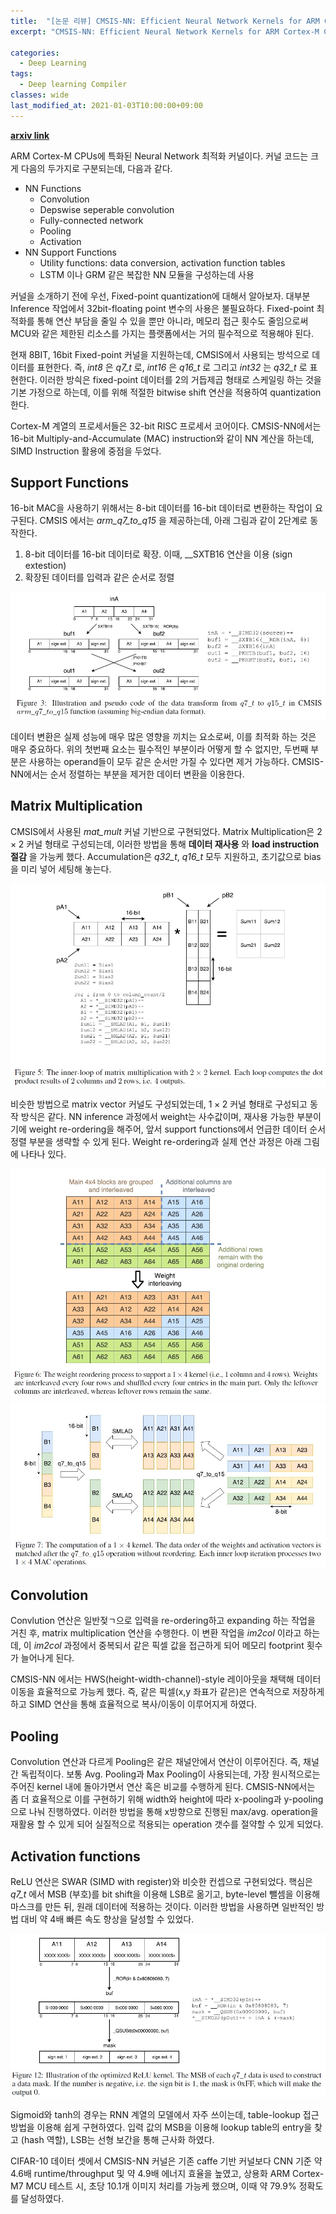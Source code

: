 ```yaml
---
title:  "[논문 리뷰] CMSIS-NN: Efficient Neural Network Kernels for ARM Cortex-M CPUs"
excerpt: "CMSIS-NN: Efficient Neural Network Kernels for ARM Cortex-M CPUs"

categories:
  - Deep Learning
tags:
  - Deep learning Compiler
classes: wide
last_modified_at: 2021-01-03T10:00:00+09:00
---
```

__[arxiv link](https://arxiv.org/pdf/1801.06601.pdf)__  

ARM Cortex-M CPUs에 특화된 Neural Network 최적화 커널이다.
커널 코드는 크게 다음의 두가지로 구분되는데, 다음과 같다.
- NN Functions
  - Convolution
  - Depswise seperable convolution
  - Fully-connected network
  - Pooling
  - Activation
- NN Support Functions
  - Utility functions: data conversion, activation function tables
  - LSTM 이나 GRM 같은 복잡한 NN 모듈을 구성하는데 사용

커널을 소개하기 전에 우선, Fixed-point quantization에 대해서 알아보자. 대부분 Inference 작업에서 32bit-floating point 변수의 사용은 불필요하다. Fixed-point 최적화를 통해 연산 부담을 줄일 수 있을 뿐만 아니라, 메모리 접근 횟수도 줄임으로써 MCU와 같은 제한된 리소스를 가지는 플랫폼에서는 거의 필수적으로 적용해야 된다.

현재 8BIT, 16bit Fixed-point 커널을 지원하는데, CMSIS에서 사용되는 방석으로 데이터를 표현한다. 즉, _int8_ 은 _q7_t_ 로, _int16_ 은 _q16_t_ 로 그리고 _int32_ 는 _q32_t_ 로 표현한다. 이러한 방싁은 fixed-point 데이터를 2의 거듭제곱 형태로 스케일링 하는 것을 기본 가정으로 하는데, 이를 위해 적절한 bitwise shift 연산을 적용하여 quantization 한다.

Cortex-M 계열의 프로세서들은 32-bit RISC 프로세서 코어이다. CMSIS-NN에서는 16-bit Multiply-and-Accumulate (MAC) instruction와 같이 NN 계산을 하는데, SIMD Instruction 활용에 중점을 두었다. 

## __Support Functions__
16-bit MAC을 사용하기 위해서는 8-bit 데이터를 16-bit 데이터로 변환하는 작업이 요구된다. CMSIS 에서는 _arm_q7_to_q15_ 을 제공하는데, 아래 그림과 같이 2단계로 동작한다.
1. 8-bit 데이터를 16-bit 데이터로 확장. 이때, __SXTB16 연산을 이용 (sign extestion)
1. 확장된 데이터를 입력과 같은 순서로 정렬

![CMSIS _arm_q7_to_q15_, figure3](/assets/images/2021-01-03-CMSIS-NN/figure3.jpg)

데이터 변환은 실제 성능에 매우 많은 영향을 끼치는 요소로써, 이를 최적화 하는 것은 매우 중요하다. 위의 첫번째 요소는 필수적인 부분이라 어떻게 할 수 없지만, 두번째 부분은 사용하는 operand들이 모두 같은 순서만 가질 수 있다면 제거 가능하다. CMSIS-NN에서는 순서 정렬하는 부분을 제거한 데이터 변환을 이용한다.

## __Matrix Multiplication__
CMSIS에서 사용된 _mat_mult_ 커널 기반으로 구현되었다. Matrix Multiplication은 $2 \times 2$ 커널 형태로 구성되는데, 이러한 방법을 통해 __데이터 재사용__ 와 __load instruction 절감__ 을 가능케 했다. Accumulation은 _q32_t_, _q16_t_ 모두 지원하고, 초기값으로 bias을 미리 넣어 세팅해 놓는다.

![CMSIS matrix multiplication, figure5](/assets/images/2021-01-03-CMSIS-NN/figure5.jpg)

비슷한 방법으로 matrix vector 커널도 구성되었는데, $1 \times 2$ 커널 형태로 구성되고 동작 방식은 같다. NN inference 과정에서 weight는 사수값이며, 재사용 가능한 부분이기에 weight re-ordering을 해주어, 앞서 support functions에서 언급한 데이터 순서 정렬 부분을 생략할 수 있게 된다. Weight re-ordering과 실제 연산 과정은 아래 그림에 나타나 있다.

![CMSIS-NN weight reordering, figure6](/assets/images/2021-01-03-CMSIS-NN/figure6.jpg)
![CMSIS-NN MAC, figure7](/assets/images/2021-01-03-CMSIS-NN/figure7.jpg)

## __Convolution__
Convlution 연산은 일반젖ㄱ으로 입력을 re-ordering하고 expanding 하는 작업을 거친 후, matrix multiplication 연산을 수행한다. 이 변환 작업을 _im2col_ 이라고 하는데, 이 _im2col_ 과정에서 중복되서 같은 픽셀 값을 접근하게 되어 메모리 footprint 횟수가 늘어나게 된다.

CMSIS-NN 에서는 HWS(height-width-channel)-style 레이아웃을 채택해 데이터 이동을 효율적으로 가능케 했다. 즉, 같은 픽셀(x,y 좌표가 같은)은 연속적으로 저장하게 하고 SIMD 연산을 통해 효율적으로 복사/이동이 이루어지게 하였다.

## __Pooling__
Convolution 연산과 다르게 Pooling은 같은 채널안에서 연산이 이루어진다. 즉, 채널간 독립적이다. 보통 Avg. Pooling과 Max Pooling이 사용되는데, 가장 원시적으로는 주어진 kernel 내에 돌아가면서 연산 혹은 비교를 수행하게 된다. CMSIS-NN에서는 좀 더 효율적으로 이를 구현하기 위해 width와 height에 따라 x-pooling과 y-pooling으로 나눠 진행하였다. 이러한 방법을 통해 x방향으로 진행된 max/avg. operation을 재활용 할 수 있게 되어 실질적으로 적용되는 operation 갯수를 절약할 수 있게 되었다.

## __Activation functions__
ReLU 연산은 SWAR (SIMD with register)와 비슷한 컨셉으로 구현되었다. 핵심은 _q7_t_ 에서 MSB (부호)를 bit shift을 이용해 LSB로 옮기고, byte-level 뺄셈을 이용해 마스크를 만든 뒤, 원래 데이터에 적용하는 것이다. 이러한 방법을 사용하면 일반적인 방법 대비 약 4배 빠른 속도 향상을 달성할 수 있었다.

![CMSIS-NN MAC, figure12](/assets/images/2021-01-03-CMSIS-NN/figure12.jpg)

Sigmoid와 tanh의 경우는 RNN 계열의 모델에서 자주 쓰이는데, table-lookup 접근 방법을 이용해 쉽게 구현하였다. 입력 값의 MSB을 이용해 lookup table의 entry을 찾고 (hash 역할), LSB는 선형 보간을 통해 근사화 하였다.

CIFAR-10 데이터 셋에서 CMSIS-NN 커널은 기존 caffe 기반 커널보다 CNN 기준 약 4.6배 runtime/throughput 및 약 4.9배 에너지 효율을 높였고, 상용화 ARM Cortex-M7 MCU 테스트 시, 초당 10.1개 이미지 처리를 가능케 했으며, 이때 약 79.9% 정확도를 달성하였다.

